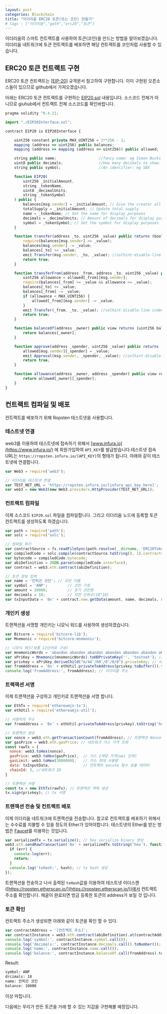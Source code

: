 ```yaml
---
layout: post 
categories: Blockchain
title: "이더리움 ERC20 토큰(또는 코인) 만들기"
# tags : ["이더리움","geth","erc20","토큰"] 
---
```


이더리움의 스마트 컨트랙트를 사용하여 토큰(코인)을 만드는 방법을 알아보겠습니다. 이더리움 네트워크에 토큰 컨트랙트를 배포하면 해당 컨트랙트를 코인처럼 사용할 수 있습니다. 



## ERC20 토큰 컨트랙트 구현

ERC20 토큰 컨트랙트는 [[EIP-20]](https://github.com/ethereum/EIPs/blob/master/EIPS/eip-20.md) 규격문서 참고하여 구현합니다.  이미 구현된 오픈소스들이 있으므로 github에서 가져오겠습니다.  

아래는 ERC20 토큰 컨트랙트를 구현하는 [EIP20.sol](https://github.com/ConsenSys/Tokens/blob/master/contracts/eip20/EIP20.sol) 내용입니다. 소스코드 전체가 아니므로 giuhub에서 컨트랙트 전체 소스코드를 확인바랍니다.

```js
pragma solidity ^0.4.21;

import "./EIP20Interface.sol";

contract EIP20 is EIP20Interface {

    uint256 constant private MAX_UINT256 = 2**256 - 1;
    mapping (address => uint256) public balances;
    mapping (address => mapping (address => uint256)) public allowed;

    string public name;                   //fancy name: eg Simon Bucks
    uint8 public decimals;                //How many decimals to show.
    string public symbol;                 //An identifier: eg SBX

    function EIP20(
        uint256 _initialAmount,
        string _tokenName,
        uint8 _decimalUnits,
        string _tokenSymbol
    ) public {
        balances[msg.sender] = _initialAmount; // Give the creator all initial tokens
        totalSupply = _initialAmount; // Update total supply
        name = _tokenName; // Set the name for display purposes
        decimals = _decimalUnits; // Amount of decimals for display purposes
        symbol = _tokenSymbol; // Set the symbol for display purposes
    }

    function transfer(address _to, uint256 _value) public returns (bool success) {
        require(balances[msg.sender] >= _value);
        balances[msg.sender] -= _value;
        balances[_to] += _value;
        emit Transfer(msg.sender, _to, _value); //solhint-disable-line indent, no-unused-vars
        return true;
    }

    function transferFrom(address _from, address _to, uint256 _value) public returns (bool success) {
        uint256 allowance = allowed[_from][msg.sender];
        require(balances[_from] >= _value && allowance >= _value);
        balances[_to] += _value;
        balances[_from] -= _value;
        if (allowance < MAX_UINT256) {
            allowed[_from][msg.sender] -= _value;
        }
        emit Transfer(_from, _to, _value); //solhint-disable-line indent, no-unused-vars
        return true;
    }

    function balanceOf(address _owner) public view returns (uint256 balance) {
        return balances[_owner];
    }

    function approve(address _spender, uint256 _value) public returns (bool success) {
        allowed[msg.sender][_spender] = _value;
        emit Approval(msg.sender, _spender, _value); //solhint-disable-line indent, no-unused-vars
        return true;
    }

    function allowance(address _owner, address _spender) public view returns (uint256 remaining) {
        return allowed[_owner][_spender];
    }
}
```



## 컨트랙트 컴파일 및 배포

컨트랙트를 배포하기 위해 Ropsten 테스트넷을 사용합니다. 

### 테스트넷 연결

web3를 이용하여 테스트넷에 접속하기 위해서 [www.infura.io](https://www.infura.io/) 에 회원가입하여 `API_KEY`를 발급받습니다.테스트넷 접속 URL는 `https://ropsten.infura.io/[API_KEY]`의 형태가 됩니다. 아래와 같이 테스트넷에 연결합니다.

```js
var Web3 = require('web3');

// 이더리움 테스트넷 연결
var TEST_NET_URL = 'https://ropsten.infura.io/[infura_api_key_here]';
var web3 = new Web3(new Web3.providers.HttpProvider(TEST_NET_URL));
```

### 컨트랙트 컴파일

이제 소스코드 `EIP20.sol` 파일을 컴파일합니다. 그리고 이더리움 노드에 등록할 토큰 컨트랙트를 생성하도록 하겠습니다.

```js
var path = require('path');
var solc = require('solc');

// 컴파일 하기
var contractSource = fs.readFileSync(path.resolve(__dirname, 'ERC20Token.sol'), 'utf8');
var compiledCode = solc.compile(contractSource.toString(), 1).contracts[':EIP20'];
var bytecode = compiledCode.bytecode;
var abiDefinition = JSON.parse(compiledCode.interface);
var contract = web3.eth.contract(abiDefinition);

// 토큰 정보 입력
var name = '안피곤 코인'; // 코인 이름
var symbol = 'ANP';			// 코인 기호
var amount = 10000;			// 초기 코인량
var decimals = 18;			// 자연 단위수(10^18)
var txInputData = '0x' + contract.new.getData(amount, name, decimals, symbol, {data: bytecode});
```
### 개인키 생성

트랜잭션을 서명할 개인키는 니모닉 워드를 사용하여 생성하겠습니다. 

```js
var Bitcore = require('bitcore-lib');
var Mnemonic = require('bitcore-mnemonic');

// 니모닉 워드(보통 12단어로 구성)
var mnemonicWords = 'abandon abandon abandon abandon abandon abandon abandon abandon abandon abandon abandon about';
var xPriKey = Mnemonic(mnemonicWords).toHDPrivateKey('', 'testnet'); // 확장 개인키 생성
var privkey = xPriKey.deriveChild("m/44'/60'/0'/0/0").privateKey; // 서명할 개인키
var fromAddress = '0x' + ethUtil.privateToAddress(privkey.toBuffer()).toString('hex'); 
console.log('fromAddress:', fromAddress); // 이더리움 주소
```

### 트랙잭션 서명

이제 트랜잭션을 구성하고 개인키로 트랜잭션을 서명 합니다.

```js
var EthTx = require('ethereumjs-tx');
var ethUtil = require('ethereumjs-util');

// 서명자의 주소
var fromAddress = '0x' + ethUtil.privateToAddress(privkey).toString('hex'); 

// 트랜잭션 생성
var nonce = web3.eth.getTransactionCount(fromAddress); // 트랜잭션 Nonce값 조회
var gasPrice = web3.eth.gasPrice; // 네트워크 가스 가격 조회
const rawTx = {
  nonce: web3.toHex(nonce),
  gasPrice: web3.toHex(gasPrice),  // 가스 1개당 가격(wei 단위)
  gasLimit: web3.toHex(3000000),   // 가스 최대 사용량
  data: txInputData,               // 컨트랙트 excute 함수 호출 데이터                   
  chainId: 3, //네트워크 ID
}

// 트랜잭션 서명
const tx = new EthTx(rawTx); // 트랜잭션 객체 생성
tx.sign(privkey); // tx 서명
```
### 트랜잭션 전송 및 컨트랙트 배포

이제 이더리움 네트워크에 트랜잭션을 전송합니다. 
참고로 컨트랙트를 배포하기 위해서는 수수료를 지불할 수 있을 정도의 Ether가 있어야합니다. 테스트넷의 Ether를 받는 방법은 [Faucet](http://faucet.ropsten.be:3001/)를 이용하는 것입니다.

```js
var serializedTx = tx.serialize(); // hex serialize binary 생성
web3.eth.sendRawTransaction('0x' + serializedTx.toString('hex'), function(err, hash) {
  if (err) {
    console.log(err);
    return;
  }
  console.log('txHash:', hash); // tx hash 생성
});
```

트랜잭션을 전송하고 나서 출력된 `txHash`값을 이용하여 테스트넷 이더스캔([https://ropsten.etherscan.io/](https://ropsten.etherscan.io/))에서 컨트랙트 주소를 확인합니다. 채굴이 완료되면 방금 등록한 토큰의 address가 보일 것 입니다.

### 토큰 확인

컨트랙트 주소가 생성되면 아래와 같이 토큰을 확인 할 수 있다.

```js
var contractAddress = '[컨트랙트 주소]';
var contractInstance = web3.eth.contract(abiDefinition).at(contractAddress);
console.log('symbol:', contractInstance.symbol.call());
console.log('decimals:', contractInstance.decimals.call().toNumber());
console.log('name:', contractInstance.name.call());
console.log('balance:', contractInstance.balanceOf.call(fromAddress).toNumber());
```
Result:

```bash
symbol: ANP
drcimals: 18
name: 안피곤 코인
balance: 10000
```

이상 마칩니다.

다음에는 우리가 만든 토큰을 거래 할 수 있는 지갑을 구현해볼 예정입니다.
